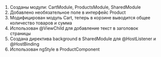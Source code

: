 1. Созданы модули: CartModule, ProductsModule, SharedModule
2. Добавлено необязательное поле в интерфейс Product
3. Модифицирован модуль Cart, теперь в корзине выводится общее количество товаров и сумма
4. Использован @ViewChild для добавление текст в заголовок страницы
5. Создана директива background в SharedModule для @HostListener и @HostBinding
6. Использован ngStyle в ProductComponent
